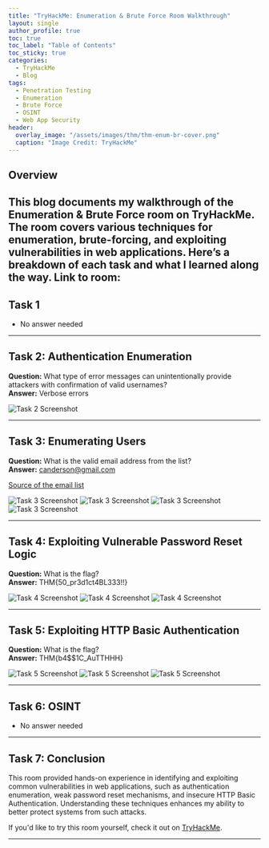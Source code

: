 ```yaml
---
title: "TryHackMe: Enumeration & Brute Force Room Walkthrough"
layout: single
author_profile: true
toc: true
toc_label: "Table of Contents"
toc_sticky: true
categories:
  - TryHackMe
  - Blog
tags:
  - Penetration Testing
  - Enumeration
  - Brute Force
  - OSINT
  - Web App Security
header:
  overlay_image: "/assets/images/thm/thm-enum-br-cover.png"
  caption: "Image Credit: TryHackMe"
---
```


## Overview
This blog documents my walkthrough of the **Enumeration & Brute Force** room on TryHackMe. The room covers various techniques for enumeration, brute-forcing, and exploiting vulnerabilities in web applications. Here’s a breakdown of each task and what I learned along the way.
Link to room: 
---

## Task 1
- No answer needed

---

## Task 2: Authentication Enumeration
**Question:** What type of error messages can unintentionally provide attackers with confirmation of valid usernames?  
**Answer:** Verbose errors  

<img src="/assets/images/thm/thm-enum-br-02.png" alt="Task 2 Screenshot">

---

## Task 3: Enumerating Users
**Question:** What is the valid email address from the list?  
**Answer:** canderson@gmail.com  

[Source of the email list](https://github.com/nyxgeek/username-lists/blob/master/usernames-top100/usernames_gmail.com.txt)

<img src="/assets/images/thm/thm-enum-br-03.png" alt="Task 3 Screenshot">
<img src="/assets/images/thm/thm-enum-br-04.png" alt="Task 3 Screenshot">
<img src="/assets/images/thm/thm-enum-br-05.png" alt="Task 3 Screenshot">
<img src="/assets/images/thm/thm-enum-br-06.png" alt="Task 3 Screenshot">

---

## Task 4: Exploiting Vulnerable Password Reset Logic
**Question:** What is the flag?  
**Answer:** THM{50_pr3d1ct4BL333!!}  

<img src="/assets/images/thm/thm-enum-br-07.png" alt="Task 4 Screenshot">
<img src="/assets/images/thm/thm-enum-br-08.png" alt="Task 4 Screenshot">
<img src="/assets/images/thm/thm-enum-br-09.png" alt="Task 4 Screenshot">

---

## Task 5: Exploiting HTTP Basic Authentication
**Question:** What is the flag?  
**Answer:** THM{b4$$1C_AuTTHHH}  

<img src="/assets/images/thm/thm-enum-br-19.png" alt="Task 5 Screenshot">
<img src="/assets/images/thm/thm-enum-br-20.png" alt="Task 5 Screenshot">
<img src="/assets/images/thm/thm-enum-br-21.png" alt="Task 5 Screenshot">

---

## Task 6: OSINT
- No answer needed

---

## Task 7: Conclusion
This room provided hands-on experience in identifying and exploiting common vulnerabilities in web applications, such as authentication enumeration, weak password reset mechanisms, and insecure HTTP Basic Authentication. Understanding these techniques enhances my ability to better protect systems from such attacks.  

If you'd like to try this room yourself, check it out on [TryHackMe](https://tryhackme.com).  

---
